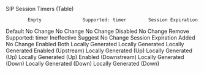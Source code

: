SIP Session Timers (Table)

			Empty				Supported: timer		Session Expiration
Default			No Change			No Change			No Change
Disabled		No Change			Remove Supported: timer		Ineffective
Suggest			No Change			Session Expiration Added	No Change
Enabled	Both		Locally Generated		Locally Generated		Locally Generated
Enabled	(Upstream)	Locally Generated (Up)		Locally Generated (Up)		Locally Generated (Up)
Enabled	(Downstream)	Locally Generated (Down)	Locally Generated (Down)	Locally Generated (Down)
